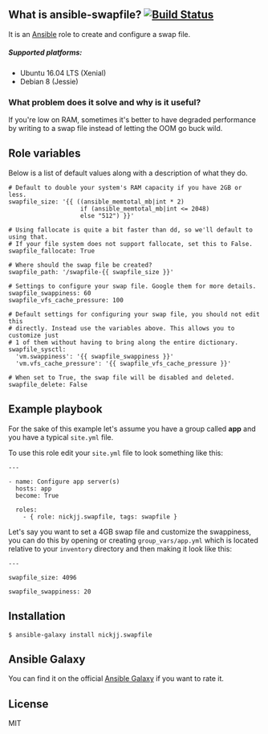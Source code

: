 ## What is ansible-swapfile? [![Build Status](https://secure.travis-ci.org/nickjj/ansible-swapfile.png)](http://travis-ci.org/nickjj/ansible-swapfile)

It is an [Ansible](http://www.ansible.com/home) role to create and configure
a swap file.

##### Supported platforms:

- Ubuntu 16.04 LTS (Xenial)
- Debian 8 (Jessie)

### What problem does it solve and why is it useful?

If you're low on RAM, sometimes it's better to have degraded performance by
writing to a swap file instead of letting the OOM go buck wild.

## Role variables

Below is a list of default values along with a description of what they do.

```
# Default to double your system's RAM capacity if you have 2GB or less.
swapfile_size: '{{ ((ansible_memtotal_mb|int * 2)
                    if (ansible_memtotal_mb|int <= 2048)
                    else "512") }}'

# Using fallocate is quite a bit faster than dd, so we'll default to using that.
# If your file system does not support fallocate, set this to False.
swapfile_fallocate: True

# Where should the swap file be created?
swapfile_path: '/swapfile-{{ swapfile_size }}'

# Settings to configure your swap file. Google them for more details.
swapfile_swappiness: 60
swapfile_vfs_cache_pressure: 100

# Default settings for configuring your swap file, you should not edit this
# directly. Instead use the variables above. This allows you to customize just
# 1 of them without having to bring along the entire dictionary.
swapfile_sysctl:
  'vm.swappiness': '{{ swapfile_swappiness }}'
  'vm.vfs_cache_pressure': '{{ swapfile_vfs_cache_pressure }}'

# When set to True, the swap file will be disabled and deleted.
swapfile_delete: False
```

## Example playbook

For the sake of this example let's assume you have a group called **app** and
you have a typical `site.yml` file.

To use this role edit your `site.yml` file to look something like this:

```
---

- name: Configure app server(s)
  hosts: app
  become: True

  roles:
    - { role: nickjj.swapfile, tags: swapfile }
```

Let's say you want to set a 4GB swap file and customize the swappiness, you can
do this by opening or creating `group_vars/app.yml` which is located relative
to your `inventory` directory and then making it look like this:

```
---

swapfile_size: 4096

swapfile_swappiness: 20

```

## Installation

`$ ansible-galaxy install nickjj.swapfile`

## Ansible Galaxy

You can find it on the official
[Ansible Galaxy](https://galaxy.ansible.com/nickjj/swapfile/) if you want to
rate it.

## License

MIT
